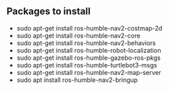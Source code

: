 ## Packages to install
- sudo apt-get install ros-humble-nav2-costmap-2d
- sudo apt-get install ros-humble-nav2-core
- sudo apt-get install ros-humble-nav2-behaviors
- sudo apt-get install ros-humble-robot-localization
- sudo apt-get install ros-humble-gazebo-ros-pkgs
- sudo apt-get install ros-humble-turtlebot3-msgs
- sudo apt-get install ros-humble-nav2-map-server
- sudo apt install ros-humble-nav2-bringup